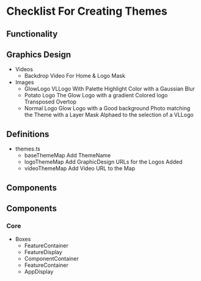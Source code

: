 # Checklist For Creating Themes

## Functionality

## Graphics Design

- Videos
  - Backdrop Video For Home & Logo Mask
- Images
  - GlowLogo
    VLLogo With Palette Highlight Color with a Gaussian Blur
  - Potato Logo
    The Glow Logo with a gradient Colored logo Transposed Overtop
  - Normal Logo
    Glow Logo with a Good background Photo matching the Theme with a Layer Mask Alphaed to the selection of a VLLogo

## Definitions

- themes.ts
  - baseThemeMap
    Add ThemeName
  - logoThemeMap
    Add GraphicDesign URLs for the Logos Added
  - videoThemeMap
    Add Video URL to the Map

## Components

## Components
### Core

- Boxes
  - FeatureContainer
  - FeatureDisplay
  - ComponentContainer
  - FeatureContainer
  - AppDisplay
